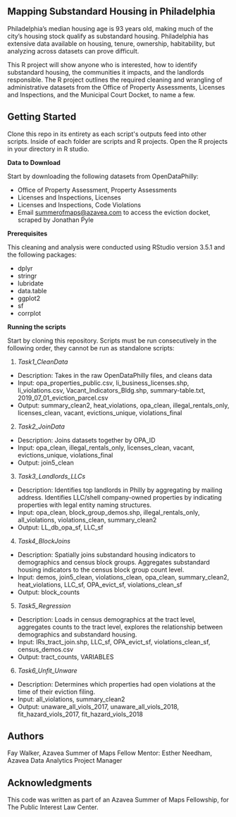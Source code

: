 Mapping Substandard Housing in Philadelphia
---
Philadelphia’s median housing age is 93 years old, making much of the city’s housing stock qualify as substandard housing. Philadelphia has extensive data available on housing, tenure, ownership, habitability, but analyzing across datasets can prove difficult.

This R project will show anyone who is interested, how to identify substandard housing, the communities it impacts, and the landlords responsible. The R project outlines the required cleaning and wrangling of administrative datasets from the Office of Property Assessments, Licenses and Inspections, and the Municipal Court Docket, to name a few.

Getting Started
---

Clone this repo in its entirety as each script's outputs feed into other scripts. Inside of each folder are scripts and R projects. Open the R projects in your directory in R studio.

**Data to Download**

Start by downloading the following datasets from OpenDataPhilly:
- Office of Property Assessment, Property Assessments  
- Licenses and Inspections, Licenses  
- Licenses and Inspections, Code Violations  
- Email summerofmaps@azavea.com to access the eviction docket, scraped by Jonathan Pyle

**Prerequisites**

This cleaning and analysis were conducted using RStudio version 3.5.1 and the following packages:

- dplyr  
- stringr  
- lubridate  
- data.table  
- ggplot2  
- sf  
- corrplot


**Running the scripts**

Start by cloning this repository. Scripts must be run consecutively in the following order, they cannot be run as standalone scripts:

1. *Task1_CleanData*  

- Description: Takes in the raw OpenDataPhilly files, and cleans data  
- Input: opa_properties_public.csv, li_business_licenses.shp, li_violations.csv, Vacant_Indicators_Bldg.shp, summary-table.txt, 2019_07_01_eviction_parcel.csv  
- Output: summary_clean2, heat_violations, opa_clean, illegal_rentals_only, licenses_clean, vacant, evictions_unique, violations_final  

2. *Task2_JoinData*  
- Description: Joins datasets together by OPA_ID  
- Input: opa_clean, illegal_rentals_only, licenses_clean, vacant, evictions_unique, violations_final  
- Output: join5_clean  

3. *Task3_Landlords_LLCs*
- Description: Identifies top landlords in Philly by aggregating by mailing address. Identifies LLC/shell company-owned properties by indicating properties with legal entity naming structures.
- Input: opa_clean, block_group_demos.shp, illegal_rentals_only, all_violations, violations_clean, summary_clean2
- Output: LL_db_opa_sf, LLC_sf
4. *Task4_BlockJoins* 
- Description: Spatially joins substandard housing indicators to demographics and census block groups. Aggregates substandard housing indicators to the census block group count level. 
- Input: demos, join5_clean, violations_clean, opa_clean, summary_clean2, heat_violations, LLC_sf, OPA_evict_sf, violations_clean_sf
- Output: block_counts
5. *Task5_Regression* 
- Description: Loads in census demographics at the tract level, aggregates counts to the tract level, explores the relationship between demographics and substandard housing.
- Input: IRs_tract_join.shp, LLC_sf, OPA_evict_sf, violations_clean_sf, census_demos.csv 
- Output: tract_counts, VARIABLES
6. *Task6_Unfit_Unware* 
- Description: Determines which properties had open violations at the time of their eviction filing. 
- Input: all_violations, summary_clean2
- Output: unaware_all_viols_2017, unaware_all_viols_2018, fit_hazard_viols_2017, fit_hazard_viols_2018

Authors
---
Fay Walker, Azavea Summer of Maps Fellow
Mentor: Esther Needham, Azavea Data Analytics Project Manager

Acknowledgments
---
This code was written as part of an Azavea Summer of Maps Fellowship, for The Public Interest Law Center.
